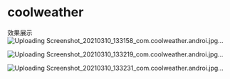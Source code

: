 # coolweather
效果展示
![Uploading Screenshot_20210310_133158_com.coolweather.androi.jpg…]()

![Uploading Screenshot_20210310_133219_com.coolweather.androi.jpg…]()

![Uploading Screenshot_20210310_133231_com.coolweather.androi.jpg…]()
